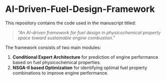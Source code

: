 # AI-Driven-Fuel-Design-Framework

This repository contains the code used in the manuscript titled:

> *"An AI-driven framework for fuel design in physicochemical property space toward sustainable engine combustion."*

The framework consists of two main modules:
1. **Conditional Expert Architecture** for prediction of engine performance based on fuel physicochemical properties.
2. **NSGA-II based Optimization** for identifying optimal fuel property combinations to improve engine performance.
